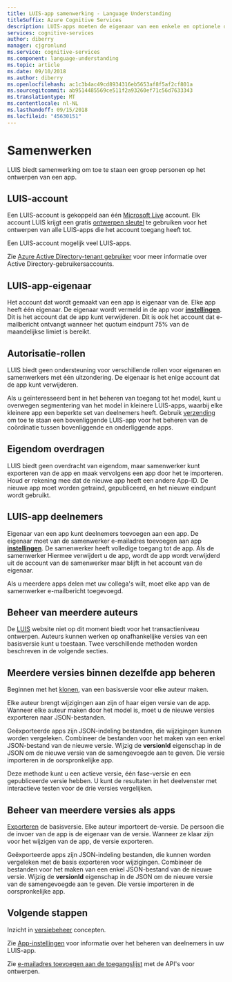 ```yaml
---
title: LUIS-app samenwerking - Language Understanding
titleSuffix: Azure Cognitive Services
description: LUIS-apps moeten de eigenaar van een enkele en optionele deelnemers.
services: cognitive-services
author: diberry
manager: cjgronlund
ms.service: cognitive-services
ms.component: language-understanding
ms.topic: article
ms.date: 09/10/2018
ms.author: diberry
ms.openlocfilehash: ac1c3b4ac49cd8934316eb5653af8f5af2cf801a
ms.sourcegitcommit: ab9514485569ce511f2a93260ef71c56d7633343
ms.translationtype: MT
ms.contentlocale: nl-NL
ms.lasthandoff: 09/15/2018
ms.locfileid: "45630151"
---
```

# <a name="collaborating"></a>Samenwerken

LUIS biedt samenwerking om toe te staan een groep personen op het ontwerpen van een app.

## <a name="luis-account"></a>LUIS-account
Een LUIS-account is gekoppeld aan één [Microsoft Live](https://login.live.com/) account. Elk account LUIS krijgt een gratis [ontwerpen sleutel](luis-concept-keys.md#authoring-key) te gebruiken voor het ontwerpen van alle LUIS-apps die het account toegang heeft tot. 

Een LUIS-account mogelijk veel LUIS-apps.

Zie [Azure Active Directory-tenant gebruiker](luis-how-to-collaborate.md#azure-active-directory-tenant-user) voor meer informatie over Active Directory-gebruikersaccounts. 

## <a name="luis-app-owner"></a>LUIS-app-eigenaar
Het account dat wordt gemaakt van een app is eigenaar van de. Elke app heeft één eigenaar. De eigenaar wordt vermeld in de app voor  **[instellingen](luis-how-to-collaborate.md)**. Dit is het account dat de app kunt verwijderen. Dit is ook het account dat e-mailbericht ontvangt wanneer het quotum eindpunt 75% van de maandelijkse limiet is bereikt. 

## <a name="authorization-roles"></a>Autorisatie-rollen
LUIS biedt geen ondersteuning voor verschillende rollen voor eigenaren en samenwerkers met één uitzondering. De eigenaar is het enige account dat de app kunt verwijderen.

Als u geïnteresseerd bent in het beheren van toegang tot het model, kunt u overwegen segmentering van het model in kleinere LUIS-apps, waarbij elke kleinere app een beperkte set van deelnemers heeft. Gebruik [verzending](https://github.com/Microsoft/botbuilder-tools/tree/master/Dispatch) om toe te staan een bovenliggende LUIS-app voor het beheren van de coördinatie tussen bovenliggende en onderliggende apps.

## <a name="transfer-ownership"></a>Eigendom overdragen
LUIS biedt geen overdracht van eigendom, maar samenwerker kunt exporteren van de app en maak vervolgens een app door het te importeren. Houd er rekening mee dat de nieuwe app heeft een andere App-ID. De nieuwe app moet worden getraind, gepubliceerd, en het nieuwe eindpunt wordt gebruikt.

## <a name="luis-app-collaborators"></a>LUIS-app deelnemers
Eigenaar van een app kunt deelnemers toevoegen aan een app. De eigenaar moet van de samenwerker e-mailadres toevoegen aan app  **[instellingen](luis-how-to-collaborate.md)**. De samenwerker heeft volledige toegang tot de app. Als de samenwerker Hiermee verwijdert u de app, wordt de app wordt verwijderd uit de account van de samenwerker maar blijft in het account van de eigenaar. 

Als u meerdere apps delen met uw collega's wilt, moet elke app van de samenwerker e-mailbericht toegevoegd. 

## <a name="managing-multiple-authors"></a>Beheer van meerdere auteurs
De [LUIS](luis-reference-regions.md#luis-website) website niet op dit moment biedt voor het transactieniveau ontwerpen. Auteurs kunnen werken op onafhankelijke versies van een basisversie kunt u toestaan. Twee verschillende methoden worden beschreven in de volgende secties.

## <a name="manage-multiple-versions-inside-the-same-app"></a>Meerdere versies binnen dezelfde app beheren
Beginnen met het [klonen](luis-how-to-manage-versions.md#clone-a-version), van een basisversie voor elke auteur maken. 

Elke auteur brengt wijzigingen aan zijn of haar eigen versie van de app. Wanneer elke auteur maken door het model is, moet u de nieuwe versies exporteren naar JSON-bestanden.  

Geëxporteerde apps zijn JSON-indeling bestanden, die wijzigingen kunnen worden vergeleken. Combineer de bestanden voor het maken van een enkel JSON-bestand van de nieuwe versie. Wijzig de **versionId** eigenschap in de JSON om de nieuwe versie van de samengevoegde aan te geven. Die versie importeren in de oorspronkelijke app. 

Deze methode kunt u een actieve versie, één fase-versie en een gepubliceerde versie hebben. U kunt de resultaten in het deelvenster met interactieve testen voor de drie versies vergelijken.

## <a name="manage-multiple-versions-as-apps"></a>Beheer van meerdere versies als apps
[Exporteren](luis-how-to-manage-versions.md#export-version) de basisversie. Elke auteur importeert de-versie. De persoon die de invoer van de app is de eigenaar van de versie. Wanneer ze klaar zijn voor het wijzigen van de app, de versie exporteren. 

Geëxporteerde apps zijn JSON-indeling bestanden, die kunnen worden vergeleken met de basis exporteren voor wijzigingen. Combineer de bestanden voor het maken van een enkel JSON-bestand van de nieuwe versie. Wijzig de **versionId** eigenschap in de JSON om de nieuwe versie van de samengevoegde aan te geven. Die versie importeren in de oorspronkelijke app.

## <a name="next-steps"></a>Volgende stappen

Inzicht in [versiebeheer](luis-concept-version.md) concepten. 

Zie [App-instellingen](luis-how-to-collaborate.md) voor informatie over het beheren van deelnemers in uw LUIS-app.

Zie [e-mailadres toevoegen aan de toegangslijst](https://westus.dev.cognitive.microsoft.com/docs/services/5890b47c39e2bb17b84a55ff/operations/58fcccdd5aca2f08a4104342) met de API's voor ontwerpen.